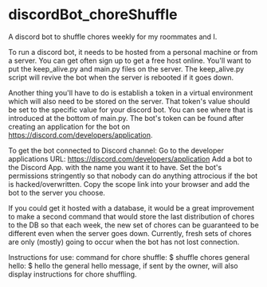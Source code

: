 # discordBot_choreShuffle
A discord bot to shuffle chores weekly for my roommates and I.

To run a discord bot, it needs to be hosted from a personal machine or from a server. You can get often sign up to get a free host online. You'll want to put the keep_alive.py and main.py files on the server. The keep_alive.py script will revive the bot when the server is rebooted if it goes down.

Another thing you'll have to do is establish a token in a virtual environment which will also need to be stored on the server. That token's value should be set to the specific value for your discord bot. You can see where that is introduced at the bottom of main.py. The bot's token can be found after creating an application for the bot on https://discord.com/developers/application.

To get the bot connected to Discord channel:
Go to the developer applications URL: https://discord.com/developers/application
Add a bot to the Discord App. with the name you want it to have.
Set the bot's permissions stringently so that nobody can do anything attrocious if the bot is hacked/overwritten.
Copy the scope link into your browser and add the bot to the server you choose.

If you could get it hosted with a database, it would be a great improvement to make a second command that would store the last distribution of chores to the DB
so that each week, the new set of chores can be guaranteed to be different even when the server goes down. Currently, fresh sets of chores are only (mostly) going to occur when the bot has not lost connection.


Instructions for use:
command for chore shuffle: $ shuffle chores
general hello: $ hello
the general hello message, if sent by the owner, will also display instructions for chore shuffling.